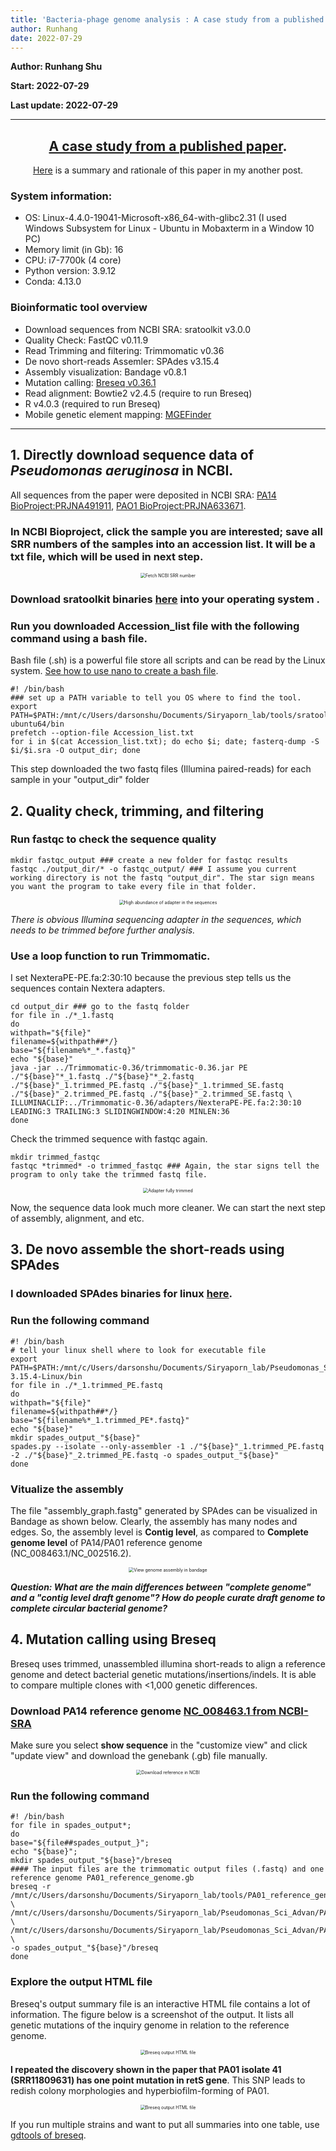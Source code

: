 ```yaml
---
title: 'Bacteria-phage genome analysis : A case study from a published paper'
author: Runhang
date: 2022-07-29
---
```


**Author: Runhang Shu**

**Start: 2022-07-29**

**Last update: 2022-07-29**

---

<div align="center">

## [A case study from a published paper](https://www.science.org/doi/10.1126/sciadv.abh1489). 
  [Here](https://github.com/RunhangShu/RunhangWebsite/edit/main/content/en/2022-07-28-Prophage%20analysis.md) is a summary and rationale of this paper in my another post. 

</div>

### System information:

- OS: Linux-4.4.0-19041-Microsoft-x86_64-with-glibc2.31 (I used Windows Subsystem for Linux - Ubuntu in Mobaxterm in a Window 10 PC)
- Memory limit (in Gb): 16
- CPU: i7-7700k (4 core)
- Python version: 3.9.12
- Conda: 4.13.0

### Bioinformatic tool overview
- Download sequences from NCBI SRA: sratoolkit v3.0.0
- Quality Check: FastQC v0.11.9
- Read Trimming and filtering: Trimmomatic v0.36
- De novo short-reads Assemler: SPAdes v3.15.4
- Assembly visualization: Bandage v0.8.1
- Mutation calling: [Breseq v0.36.1](https://barricklab.org/twiki/pub/Lab/ToolsBacterialGenomeResequencing/documentation/index.html)
- Read alignment: Bowtie2 v2.4.5 (require to run Breseq)
- R v4.0.3 (required to run Breseq)
- Mobile genetic element mapping: [MGEFinder](https://github.com/bhattlab/MGEfinder)

---





## 1. Directly download sequence data of *Pseudomonas aeruginosa* in NCBI. 
All sequences from the paper were deposited in NCBI SRA: [PA14 BioProject:PRJNA491911](https://www.ncbi.nlm.nih.gov/bioproject/?term=PRJNA491911.), [PAO1 BioProject:PRJNA633671](https://www.ncbi.nlm.nih.gov/bioproject/PRJNA633671).

### In NCBI Bioproject, click the sample you are interested; save all SRR numbers of the samples into an accession list. It will be a txt file, which will be used in next step. 

<center>
<img src="/notebook/website_pics/NCBI1.png" alt="Fetch NCBI SRR number" style="zoom:50%;" />
</center>

### Download sratoolkit binaries [here](https://github.com/ncbi/sra-tools/wiki/01.-Downloading-SRA-Toolkit) into your operating system . 

### Run you downloaded Accession_list file with the following command using a bash file. 
Bash file (.sh) is a powerful file store all scripts and can be read by the Linux system. [See how to use nano to create a bash file](https://www.tomshardware.com/how-to/write-bash-scripts-linux). 

```
#! /bin/bash
### set up a PATH variable to tell you OS where to find the tool. 
export PATH=$PATH:/mnt/c/Users/darsonshu/Documents/Siryaporn_lab/tools/sratoolkit.3.0.0-ubuntu64/bin
prefetch --option-file Accession_list.txt
for i in $(cat Accession_list.txt); do echo $i; date; fasterq-dump -S $i/$i.sra -O output_dir; done
```
This step downloaded the two fastq files (Illumina paired-reads) for each sample in your "output_dir" folder

## 2. Quality check, trimming, and filtering 

### Run fastqc to check the sequence quality  
```
mkdir fastqc_output ### create a new folder for fastqc results
fastqc ./output_dir/* -o fastqc_output/ ### I assume you current working directory is not the fastq "output_dir". The star sign means you want the program to take every file in that folder.
```
<center>
<img src="/notebook/website_pics/Adapter1.png" alt="High abundance of adapter in the sequences" style="zoom:50%;" />
</center>

*There is obvious Illumina sequencing adapter in the sequences, which needs to be trimmed before further analysis.* 

### Use a loop function to run Trimmomatic. 
I set NexteraPE-PE.fa:2:30:10 because the previous step tells us the sequences contain Nextera adapters. 
```
cd output_dir ### go to the fastq folder
for file in ./*_1.fastq
do
withpath="${file}"
filename=${withpath##*/}
base="${filename%*_*.fastq}"
echo "${base}"
java -jar ../Trimmomatic-0.36/trimmomatic-0.36.jar PE ./"${base}"*_1.fastq ./"${base}"*_2.fastq ./"${base}"_1.trimmed_PE.fastq ./"${base}"_1.trimmed_SE.fastq ./"${base}"_2.trimmed_PE.fastq ./"${base}"_2.trimmed_SE.fastq \
ILLUMINACLIP:../Trimmomatic-0.36/adapters/NexteraPE-PE.fa:2:30:10 LEADING:3 TRAILING:3 SLIDINGWINDOW:4:20 MINLEN:36
done
```
Check the trimmed sequence with fastqc again. 
```
mkdir trimmed_fastqc
fastqc *trimmed* -o trimmed_fastqc ### Again, the star signs tell the program to only take the trimmed fastq file. 
```
<center>
<img src="/notebook/website_pics/Adapter2.png" alt="Adapter fully trimmed" style="zoom:50%;" />
</center>


Now, the sequence data look much more cleaner. We can start the next step of assembly, alignment, and etc.

## 3. De novo assemble the short-reads using SPAdes

### I downloaded SPAdes binaries for linux [here](https://cab.spbu.ru/software/spades/). 
### Run the following command
```
#! /bin/bash
# tell your linux shell where to look for executable file 
export PATH=$PATH:/mnt/c/Users/darsonshu/Documents/Siryaporn_lab/Pseudomonas_Sci_Advan/SPAdes-3.15.4-Linux/bin
for file in ./*_1.trimmed_PE.fastq
do
withpath="${file}"
filename=${withpath##*/}
base="${filename%*_1.trimmed_PE*.fastq}"
echo "${base}"
mkdir spades_output_"${base}"
spades.py --isolate --only-assembler -1 ./"${base}"_1.trimmed_PE.fastq -2 ./"${base}"_2.trimmed_PE.fastq -o spades_output_"${base}"
done
``` 
### Vitualize the assembly 
The file "assembly_graph.fastg" generated by SPAdes can be visualized in Bandage as shown below. Clearly, the assembly has many nodes and edges. So, the assembly level is **Contig level**, as compared to **Complete genome level** of PA14/PA01 reference genome (NC_008463.1/NC_002516.2). 

<center>
<img src="/notebook/website_pics/bandage.png" alt="View genome assembly in bandage" style="zoom:50%;" />
</center>


***Question: What are the main differences between "complete genome" and a "contig level draft genome"? How do people curate draft genome to complete circular bacterial genome?*** 

## 4. Mutation calling using Breseq
Breseq uses trimmed, unassembled illumina short-reads to align a reference genome and detect bacterial genetic mutations/insertions/indels. It is able to compare multiple clones with <1,000 genetic differences. 

### Download PA14 reference genome [NC_008463.1 from NCBI-SRA](https://www.ncbi.nlm.nih.gov/nuccore/NC_008463.1)
Make sure you select **show sequence** in the "customize view" and click "update view" and download the genebank (.gb) file manually. 

<center>
<img src="/notebook/website_pics/reference.png" alt="Download reference in NCBI" style="zoom:50%;" />
</center>


### Run the following command

```
#! /bin/bash
for file in spades_output*;
do
base="${file##spades_output_}";
echo "${base}";
mkdir spades_output_"${base}"/breseq
#### The input files are the trimmomatic output files (.fastq) and one reference genome PA01_reference_genome.gb
breseq -r /mnt/c/Users/darsonshu/Documents/Siryaporn_lab/tools/PA01_reference_genome.gb \
/mnt/c/Users/darsonshu/Documents/Siryaporn_lab/Pseudomonas_Sci_Advan/PA01_variants_fastq/"${base}"_1.trimmed_PE.fastq \
/mnt/c/Users/darsonshu/Documents/Siryaporn_lab/Pseudomonas_Sci_Advan/PA01_variants_fastq/"${base}"_2.trimmed_PE.fastq \
-o spades_output_"${base}"/breseq
done
```

### Explore the output HTML file
Breseq's output summary file is an interactive HTML file contains a lot of information. The figure below is a screenshot of the output. It lists all genetic mutations of the inquiry genome in relation to the reference genome. 

<center>
<img src="/notebook/website_pics/breseq1.png" alt="Breseq output HTML file" style="zoom:50%;" />
</center>

**I repeated the discovery shown in the paper that PA01 isolate 41 (SRR11809631) has one point mutation in retS gene**. This SNP leads to redish colony morphologies and hyperbiofilm-forming of PA01.  

<center>
<img src="/notebook/website_pics/breseq2.png" alt="Breseq output HTML file" style="zoom:50%;" />
</center>

If you run multiple strains and want to put all summaries into one table, use [gdtools of breseq](https://barricklab.org/twiki/pub/Lab/ToolsBacterialGenomeResequencing/documentation/gd_usage.html). 
